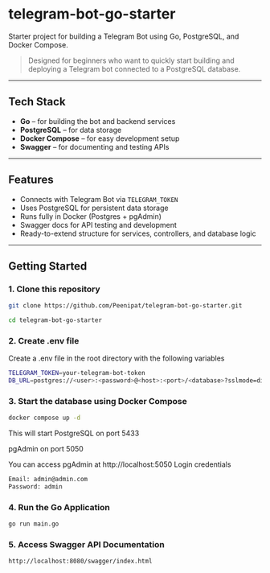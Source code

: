 # telegram-bot-go-starter

Starter project for building a Telegram Bot using Go, PostgreSQL, and Docker Compose.

> Designed for beginners who want to quickly start building and deploying a Telegram bot connected to a PostgreSQL database.

---

## Tech Stack

- **Go** – for building the bot and backend services
- **PostgreSQL** – for data storage
- **Docker Compose** – for easy development setup
- **Swagger** – for documenting and testing APIs

---

## Features

- Connects with Telegram Bot via `TELEGRAM_TOKEN`
- Uses PostgreSQL for persistent data storage
- Runs fully in Docker (Postgres + pgAdmin)
- Swagger docs for API testing and development
- Ready-to-extend structure for services, controllers, and database logic

---

## Getting Started

### 1. Clone this repository

```bash
git clone https://github.com/Peenipat/telegram-bot-go-starter.git

cd telegram-bot-go-starter
```


### 2. Create .env file
Create a .env file in the root directory with the following variables

```bash
TELEGRAM_TOKEN=your-telegram-bot-token
DB_URL=postgres://<user>:<password>@<host>:<port>/<database>?sslmode=disable
```

### 3. Start the database using Docker Compose
```bash
docker compose up -d
```

This will start
PostgreSQL on port 5433

pgAdmin on port 5050

You can access pgAdmin at http://localhost:5050
Login credentials

```bash
Email: admin@admin.com
Password: admin
```

### 4. Run the Go Application

```bash
go run main.go
```

### 5. Access Swagger API Documentation

```bash
http://localhost:8080/swagger/index.html
```